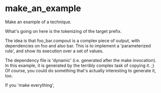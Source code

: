 # make_an_example
Make an example of a technique.


What's going on here is the tokenizing of the target prefix. 

The idea is that foo_bar.compout is a complex piece of output, with
dependencies on foo and also bar.  This is to implement a
'parameterized rule', and show its execution over a set of values.

The dependency file is 'dynamic' (i.e. generated after the make
invocation).  In this example, it is generated by the terribly complex
task of copying it. ;)   Of course, you could do something that's
actually interesting to generate it, too. 


If you 'make everything', 